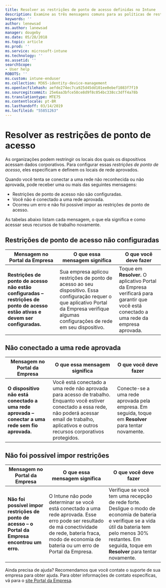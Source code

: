 ```yaml
---
title: Resolver as restrições de ponto de acesso definidas no Intune
description: Examine as três mensagens comuns para as políticas de restrição de ponto de acesso do Intune e saiba como resolvê-las
keywords: ''
author: lenewsad
ms.author: lanewsad
manager: dougeby
ms.date: 05/28/2018
ms.topic: article
ms.prod: ''
ms.service: microsoft-intune
ms.technology: ''
ms.assetid: ''
searchScope:
- User help
ROBOTS: ''
ms.custom: intune-enduser
ms.collection: M365-identity-device-management
ms.openlocfilehash: aefde274ec7ca925d45dd101ee0ebef1083f7f19
ms.sourcegitcommit: 25e6aa3bfce58ce8d9f8c054bc338cc3dff4a78b
ms.translationtype: MTE75
ms.contentlocale: pt-BR
ms.lasthandoff: 03/14/2019
ms.locfileid: "55851263"
---
```

# <a name="resolve-access-point-restrictions"></a>Resolver as restrições de ponto de acesso

As organizações podem restringir os locais dos quais os dispositivos acessam dados corporativos.
Para configurar essas *restrições de ponto de acesso*, eles especificam e definem os locais de rede aprovados.  

Quando você tenta se conectar a uma rede não reconhecida ou não aprovada, pode receber uma ou mais das seguintes mensagens:

* Restrições de ponto de acesso não são configuradas.
* Você não é conectado a uma rede aprovada.
* Ocorreu um erro e não foi possível impor as restrições de ponto de acesso.

 As tabelas abaixo listam cada mensagem, o que ela significa e como acessar seus recursos de trabalho novamente.

## <a name="access-point-restrictions-not-set-up"></a>Restrições de ponto de acesso não configuradas  
| Mensagem no Portal da Empresa | O que essa mensagem significa | O que você deve fazer                                                               
|------------------------|--------------------------|--------------------------|
| **Restrições de ponto de acesso não estão configuradas – restrições de ponto de acesso estão ativas e devem ser configuradas.** | Sua empresa aplicou restrições de ponto de acesso ao seu dispositivo. Essa configuração requer o que aplicativo Portal da Empresa verifique algumas configurações de rede em seu dispositivo. | Toque em **Resolver.** O aplicativo Portal da Empresa verificará para garantir que você está conectado a uma rede da empresa aprovada. |

## <a name="not-connected-to-an-approved-network"></a>Não conectado a uma rede aprovada  

| Mensagem no Portal da Empresa | O que essa mensagem significa | O que você deve fazer                                                                   
|------------------------|-----------------------------------|--------------------------|
| **O dispositivo não está conectado a uma rede aprovada – conectar a uma rede sem fio aprovada.** | Você está conectado a uma rede não aprovada para acesso de trabalho. Enquanto você estiver conectado a essa rede, não poderá acessar email de trabalho, aplicativos e outros recursos corporativos protegidos. | Conecte-se a uma rede aprovada pela empresa. Em seguida, toque em **Resolver** para tentar novamente. |

## <a name="restrictions-couldnt-be-enforced"></a>Não foi possível impor restrições  

| Mensagem no Portal da Empresa | O que essa mensagem significa | O que você deve fazer                                                                      
|------------------------|-----------------------------------|--------------------------|
| **Não foi possível impor restrições de ponto de acesso – o Portal da Empresa encontrou um erro.** | O Intune não pode determinar se você está conectado a uma rede aprovada. Esse erro pode ser resultado de má conectividade de rede, bateria fraca, modo de economia de bateria ou um erro de Portal da Empresa. | Verifique se você tem uma recepção de rede forte. Desligue o modo de economia de bateria e verifique se a vida útil da bateria tem pelo menos 30% restantes. Em seguida, toque em **Resolver** para tentar novamente. 

Ainda precisa de ajuda? Recomendamos que você contate o suporte de sua empresa para obter ajuda. Para obter informações de contato específicas, vá para o [site Portal da Empresa](https://portal.manage.microsoft.com/#HelpDeskDialog).
